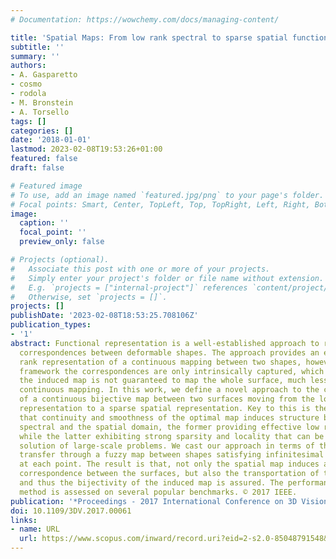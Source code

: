 ```yaml
---
# Documentation: https://wowchemy.com/docs/managing-content/

title: 'Spatial Maps: From low rank spectral to sparse spatial functional representations'
subtitle: ''
summary: ''
authors:
- A. Gasparetto
- cosmo
- rodola
- M. Bronstein
- A. Torsello
tags: []
categories: []
date: '2018-01-01'
lastmod: 2023-02-08T19:53:26+01:00
featured: false
draft: false

# Featured image
# To use, add an image named `featured.jpg/png` to your page's folder.
# Focal points: Smart, Center, TopLeft, Top, TopRight, Left, Right, BottomLeft, Bottom, BottomRight.
image:
  caption: ''
  focal_point: ''
  preview_only: false

# Projects (optional).
#   Associate this post with one or more of your projects.
#   Simply enter your project's folder or file name without extension.
#   E.g. `projects = ["internal-project"]` references `content/project/deep-learning/index.md`.
#   Otherwise, set `projects = []`.
projects: []
publishDate: '2023-02-08T18:53:25.708106Z'
publication_types:
- '1'
abstract: Functional representation is a well-established approach to represent dense
  correspondences between deformable shapes. The approach provides an efficient low
  rank representation of a continuous mapping between two shapes, however under that
  framework the correspondences are only intrinsically captured, which implies that
  the induced map is not guaranteed to map the whole surface, much less to form a
  continuous mapping. In this work, we define a novel approach to the computation
  of a continuous bijective map between two surfaces moving from the low rank spectral
  representation to a sparse spatial representation. Key to this is the observation
  that continuity and smoothness of the optimal map induces structure both on the
  spectral and the spatial domain, the former providing effective low rank approximations,
  while the latter exhibiting strong sparsity and locality that can be used in the
  solution of large-scale problems. We cast our approach in terms of the functional
  transfer through a fuzzy map between shapes satisfying infinitesimal mass transportation
  at each point. The result is that, not only the spatial map induces a sub-vertex
  correspondence between the surfaces, but also the transportation of the whole surface,
  and thus the bijectivity of the induced map is assured. The performance of the proposed
  method is assessed on several popular benchmarks. © 2017 IEEE.
publication: '*Proceedings - 2017 International Conference on 3D Vision, 3DV 2017*'
doi: 10.1109/3DV.2017.00061
links:
- name: URL
  url: https://www.scopus.com/inward/record.uri?eid=2-s2.0-85048791548&doi=10.1109%2f3DV.2017.00061&partnerID=40&md5=52e1816d277c95b2be51a036503d7573
---
```

